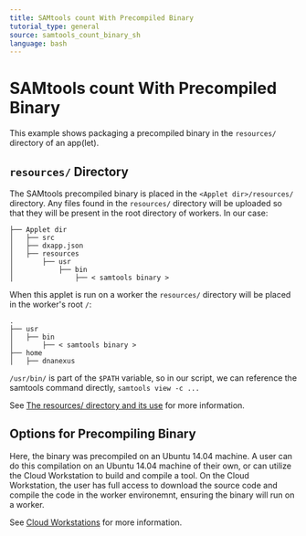 ```yaml
---
title: SAMtools count With Precompiled Binary
tutorial_type: general
source: samtools_count_binary_sh
language: bash
---
```

# SAMtools count With Precompiled Binary

This example shows packaging a precompiled binary in the `resources/` directory of an app(let).

## `resources/` Directory
The SAMtools precompiled binary is placed in the `<Applet dir>/resources/` directory. Any files found in the `resources/` directory will be uploaded so that they will be present in the root directory of workers. In our case:
```
├── Applet dir
│   ├── src
│   ├── dxapp.json
│   ├── resources
│       ├── usr
│           ├── bin
│               ├── < samtools binary >
```
When this applet is run on a worker the `resources/` directory will be placed in the worker's root `/`:
```
.
├── usr
│   ├── bin
│       ├── < samtools binary >
├── home
│   ├── dnanexus
```
`/usr/bin/` is part of the `$PATH` variable, so in our script, we can reference the samtools command directly, `samtools view -c ...`

See [The resources/ directory and its use](https://wiki.dnanexus.com/Developer-Tutorials/App-Build-Process#The-resources/-directory-and-its-use) for more information.

## Options for Precompiling Binary
Here, the binary was precompiled on an Ubuntu 14.04 machine. A user can do this compilation on an Ubuntu 14.04 machine of their own, or can utilize the Cloud Workstation to build and compile a tool. On the Cloud Workstation, the user has full access to download the source code and compile the code in the worker environemnt, ensuring the binary will run on a worker.

See [Cloud Workstations](https://wiki.dnanexus.com/Developer-Tutorials/Cloud-Workstations) for more information.